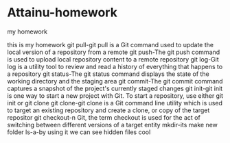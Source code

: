 # Attainu-homework
my homework

this is my homework
git pull-git pull is a Git command used to update the local version of a repository from a remote
git push-The git push command is used to upload local repository content to a remote repository
git log-Git log is a utility tool to review and read a history of everything that happens to a repository
git status-The git status command displays the state of the working directory and the staging area
git commit-The git commit command captures a snapshot of the project's currently staged changes
git init-git init is one way to start a new project with Git. To start a repository, use either git init or git clone
git clone-git clone is a Git command line utility which is used to target an existing repository and create a clone, or copy of the target repositor
git checkout-n Git, the term checkout is used for the act of switching between different versions of a target entity
mkdir-its make new folder
ls-a-by using it we can see hidden files
cool
